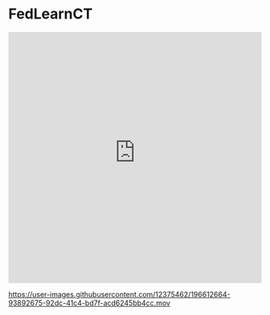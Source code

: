 # FedLearnCT



<iframe src="https://fed-learn-lung-ct.herokuapp.com/" height="500" width="100%" frameBorder="0"></iframe>


https://user-images.githubusercontent.com/12375462/196612664-93892675-92dc-41c4-bd7f-acd6245bb4cc.mov

